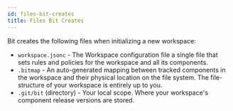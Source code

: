 ```yaml
--- 
id: files-bit-creates
title: Files Bit Creates
---
```


Bit creates the following files when initializing a new workspace:

- `workspace.jsonc` - The Workspace configuration file a single file that sets rules and policies for the workspace and all its components.
- `.bitmap` - An auto-generated mapping between tracked components in the workspace and their physical location on the file system. The file-structure of your workspace is entirely up to you.
- `.git/bit` (directory) - Your local scope. Where your workspace's component release versions are stored.